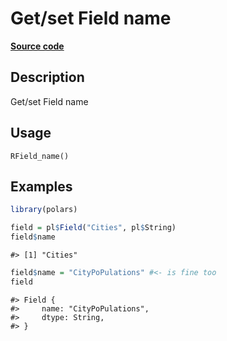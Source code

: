 

# Get/set Field name

[**Source code**](https://github.com/pola-rs/r-polars/tree/f1aede4d7d7f090c98651365a4120a8232503a4d/R/Field.R#L79)

## Description

Get/set Field name

## Usage

<pre><code class='language-R'>RField_name()
</code></pre>

## Examples

``` r
library(polars)

field = pl$Field("Cities", pl$String)
field$name
```

    #> [1] "Cities"

``` r
field$name = "CityPoPulations" #<- is fine too
field
```

    #> Field {
    #>     name: "CityPoPulations",
    #>     dtype: String,
    #> }
